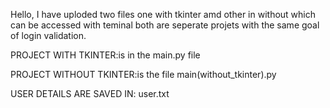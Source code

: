 Hello,
  I have uploded two files one with tkinter amd other in without which can be accessed with teminal both are seperate projets with the same goal of login validation.
  
PROJECT WITH TKINTER:is in the main.py file
 
PROJECT WITHOUT TKINTER:is the file main(without_tkinter).py

USER DETAILS ARE SAVED IN: user.txt

